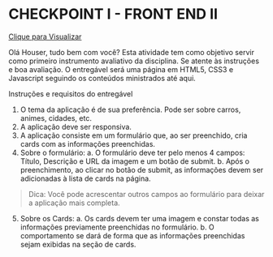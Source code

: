 # CHECKPOINT I - FRONT END II

[Clique para Visualizar](https://htmlpreview.github.io/?https://github.com/EverSilverio/DH/blob/master/FrontEnd_II/checkpoint_I/index.html)

Olá Houser, tudo bem com você? 
Esta atividade tem como objetivo servir como primeiro instrumento avaliativo da disciplina. Se atente às instruções e boa avaliação. O entregável será uma página em HTML5, CSS3 e Javascript seguindo os conteúdos ministrados até aqui.

Instruções e requisitos do entregável
1. O tema da aplicação é de sua preferência. Pode ser sobre carros, animes, cidades, etc.
2. A aplicação deve ser responsiva.
3. A aplicação consiste em um formulário que, ao ser preenchido, cria cards com as informações preenchidas.
4. Sobre o formulário: 
    a. O formulário deve ter pelo menos 4 campos: Título, Descrição e URL da imagem e um botão de submit.
    b. Após o preenchimento, ao clicar no botão de submit, as informações devem ser adicionadas à lista de cards na página.

> Dica:
> Você pode acrescentar outros campos ao formulário para deixar a aplicação mais completa.

5. Sobre os Cards:
a. Os cards devem ter uma imagem e constar todas as informações previamente preenchidas no formulário. 
b. O comportamento se dará de forma que as informações preenchidas sejam exibidas na seção de cards.